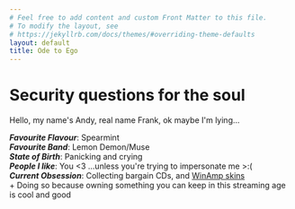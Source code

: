 ```yaml
---
# Feel free to add content and custom Front Matter to this file.
# To modify the layout, see
# https://jekyllrb.com/docs/themes/#overriding-theme-defaults
layout: default
title: Ode to Ego
---
```


<h1 id="console-banner">Security questions for the soul</h1>

Hello, my name's Andy, real name Frank, ok maybe I'm lying.\..

***Favourite Flavour***: Spearmint<br>
***Favourite Band***: Lemon Demon/Muse<br>
***State of Birth***: Panicking and crying<br>
***People I like***: You &lt;3 ...unless you're trying to impersonate me &gt;:(<br>
***Current Obsession***: Collecting bargain CDs, and [WinAmp skins](https://twitter.com/winampskins)<br>
\+ Doing so because owning something you can keep in this streaming age is cool and good<br>



<script src="/js/misc.js"></script>
<script>
  function init() {
    typeOutText('console-banner', /*elem_id:*/
      20,  /*ms:*/
      6,  /*slowCoeff:*/
      false,  /*isCentered:*/
      true, /*endWithCursor*/
    );
  }
</script>